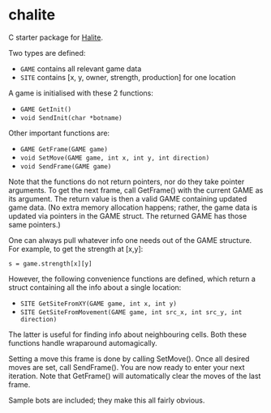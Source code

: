 # chalite

C starter package for [Halite](https://halite.io/).

Two types are defined:

* `GAME` contains all relevant game data
* `SITE` contains [x, y, owner, strength, production] for one location

A game is initialised with these 2 functions:

* `GAME GetInit()`
* `void SendInit(char *botname)`

Other important functions are:

* `GAME GetFrame(GAME game)`
* `void SetMove(GAME game, int x, int y, int direction)`
* `void SendFrame(GAME game)`

Note that the functions do not return pointers, nor do they take pointer arguments. To get the next frame, call GetFrame() with the current GAME as its argument. The return value is then a valid GAME containing updated game data. (No extra memory allocation happens; rather, the game data is updated via pointers in the GAME struct. The returned GAME has those same pointers.)

One can always pull whatever info one needs out of the GAME structure. For example, to get the strength at [x,y]:

`s = game.strength[x][y]`

However, the following convenience functions are defined, which return a struct containing all the info about a single location:

* `SITE GetSiteFromXY(GAME game, int x, int y)`
* `SITE GetSiteFromMovement(GAME game, int src_x, int src_y, int direction)`

The latter is useful for finding info about neighbouring cells. Both these functions handle wraparound automagically.

Setting a move this frame is done by calling SetMove(). Once all desired moves are set, call SendFrame(). You are now ready to enter your next iteration. Note that GetFrame() will automatically clear the moves of the last frame.

Sample bots are included; they make this all fairly obvious.
